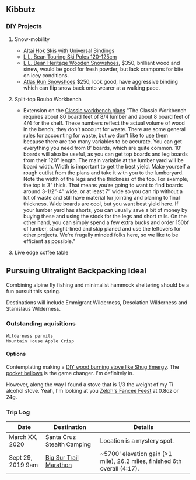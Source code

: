 ## Kibbutz

### DIY Projects

1. Snow-mobility
    * [Altai Hok Skis with Universal Bindings](https://www.llbean.com/llb/shop/114329?page=altai-hok-skis-with-universal-bindings&bc=29-516714-509605-509611&feat=509611-GN3&csp=f&attrValue_0=Wood/Blue%20Graphic)
    * [L.L. Bean Touring Ski Poles 120-125cm](https://www.llbean.com/llb/shop/66776?attrValue_0=Black&csp=a)
    * [L.L. Bean Heritage Wooden Snowshoes](https://www.llbean.com/llb/shop/114016?page=l-l-bean-heritage-wooden-snowshoes&bc=29-516714-509573-509581&feat=509581-GN3&csp=f&attrValue_0=Wood), $350, brilliant wood and sinew, would be good for fresh powder, but lack crampons for bite on icey conditions.
    * [Atlas Run Snowshoes](https://www.rei.com/product/107172/atlas-run-snowshoes) $250, look good, have aggressive binding which can flip snow back onto wearer at a walking pace.
    

2. Split-top Roubo Workbench
    * Extension on the [Classic workbench plans](https://www.benchcrafted.com/download-files/Classic_Workbench_Notes_BC1216.pdf)
  "The Classic Workbench requires about 80 board feet of 8/4 lumber and about 8
board feet of 4/4 for the shelf. These numbers reflect the actual volume of wood in the
bench, they don’t account for waste. There are some general rules for accounting for
waste, but we don’t like to use them because there are too many variables to be
accurate. You can get everything you need from 8’ boards, which are quite common. 10’
boards will also be useful, as you can get top boards and leg boards from their 120”
length. The main variable at the lumber yard will be board width. Width is important to
get the best yield. Make yourself a rough cutlist from the plans and take it with you to
the lumberyard. Note the width of the legs and the thickness of the top. For example,
the top is 3” thick. That means you’re going to want to find boards around 3-1/2”-4”
wide, or at least 7” wide so you can rip without a lot of waste and still have material for
jointing and planing to final thickness. Wide boards are cool, but you want best yield
here. If your lumber yard has shorts, you can usually save a bit of money by buying
these and using the stock for the legs and short rails. On the other hand, you can simply
spend a few extra bucks and order 150bf of lumber, straight-lined and skip planed and
use the leftovers for other projects. We’re frugally minded folks here, so we like to be
efficient as possible."

3. Live edge coffee table


## Pursuing Ultralight Backpacking Ideal

Combining alpine fly fishing and minimalist hammock sheltering should be a fun pursuit this spring. 

Destinations will include Emmigrant Wilderness, Desolation Wilderness and Stanislaus Wilderness.


### Outstanding aquisitions

    Wilderness permits
    Mountain House Apple Crisp
        

#### Options

Contemplating making a [DIY wood burning stove like Shug Emergy](https://youtu.be/gSAXdYlfyqE). The [pocket bellows](https://smile.amazon.com/dp/B00LDSW5BA/ref=cm_sw_em_r_mt_dp_U_GGlCCbEQQFRE0) is the game changer. I'm definitely in.

However, along the way I found a stove that is 1/3 the weight of my Ti alcohol stove. Yeah, I'm looking at you [Zelph's Fancee Feest](http://www.woodgaz-stove.com/fancee-feest.php) at 0.8oz or 24g.


### Trip Log

Date  |  Destination |  Details
--------- | ------------------------ | ---------------------------
March XX, 2020 | Santa Cruz Stealth Camping |  Location is a mystery spot.
Sept 29, 2019 9am | [Big Sur Trail Marathon](https://raceroster.com/events/2019/20447/2019-big-sur-trail-marathon-half-marathon-5-mile) | ~5700' elevation gain (>1 mile), 26.2 miles, finished 6th overall (4:17).








